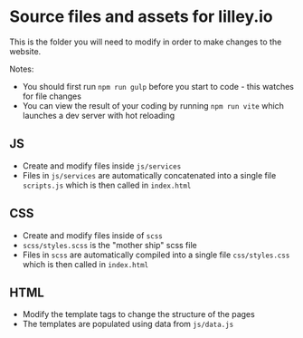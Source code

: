 # Source files and assets for lilley.io

This is the folder you will need to modify in order to make changes to the website.

Notes:
- You should first run `npm run gulp` before you start to code - this watches for file changes
- You can view the result of your coding by running `npm run vite` which launches a dev server with hot reloading

## JS

- Create and modify files inside `js/services`
- Files in `js/services` are automatically concatenated into a single file `scripts.js` which is then called in `index.html`

## CSS

- Create and modify files inside of `scss`
- `scss/styles.scss` is the "mother ship" scss file
- Files in `scss` are automatically compiled into a single file `css/styles.css` which is then called in `index.html`

## HTML

- Modify the template tags to change the structure of the pages
- The templates are populated using data from `js/data.js`
